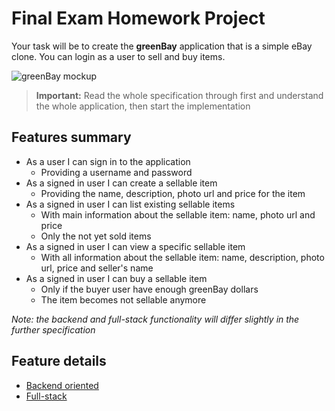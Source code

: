 # Final Exam Homework Project

Your task will be to create the **greenBay** application that is a simple eBay clone. You can login as a user to sell and buy items.

![greenBay mockup](assets/greenbay-mockup.png)

> **Important:** Read the whole specification through first and understand the whole application, then start the implementation

## Features summary

- As a user I can sign in to the application
  - Providing a username and password
- As a signed in user I can create a sellable item
  - Providing the name, description, photo url and price for the item
- As a signed in user I can list existing sellable items
  - With main information about the sellable item: name, photo url and price
  - Only the not yet sold items
- As a signed in user I can view a specific sellable item
  - With all information about the sellable item: name, description, photo url, price and seller's name
- As a signed in user I can buy a sellable item
  - Only if the buyer user have enough greenBay dollars
  - The item becomes not sellable anymore

_Note: the backend and full-stack functionality will differ slightly in the further specification_

## Feature details

- [Backend oriented](backend-spec.md)
- [Full-stack](full-stack-spec.md)

